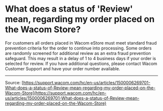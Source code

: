 # What does a status of 'Review' mean, regarding my order placed on the Wacom Store?

For customers all orders placed in Wacom eStore must meet standard fraud prevention criteria for the order to continue into processing. Some orders are randomly screened for additional review as an extra fraud prevention safeguard. This may result in a delay of 1 to 4 business days if your order is selected for review. If you have additional questions, please contact Wacom Customer Support and have your order number available.

---
Source: [https://support.wacom.com/hc/en-us/articles/1500006269701-What-does-a-status-of-Review-mean-regarding-my-order-placed-on-the-Wacom-Store](https://support.wacom.com/hc/en-us/articles/1500006269701-What-does-a-status-of-Review-mean-regarding-my-order-placed-on-the-Wacom-Store)
